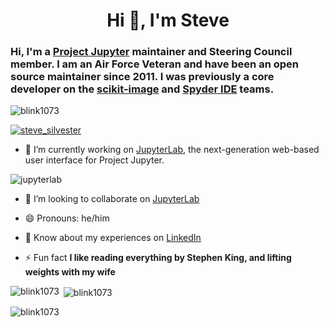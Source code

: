 <h1 align="center">Hi 👋, I'm Steve</h1>

### Hi, I'm a [Project Jupyter](https://jupyter.org/) maintainer and Steering Council member.  I am an Air Force Veteran and have been an open source maintainer since 2011.  I was previously a core developer on the [scikit-image](https://scikit-image.org/) and [Spyder IDE](https://www.spyder-ide.org/) teams.

<p align="left"> <img src="https://komarev.com/ghpvc/?username=blink1073&label=Profile%20views&color=0e75b6&style=flat" alt="blink1073" /> </p>

<p align="left"> <a href="https://twitter.com/steve_silvester" target="blank"><img src="https://img.shields.io/twitter/follow/steve_silvester?logo=twitter&style=for-the-badge" alt="steve_silvester" /></a> </p>

- 🔭 I’m currently working on [JupyterLab](https://jupyterlab.readthedocs.io/en/stable/), the next-generation web-based user interface for Project Jupyter.

<p align="left"> <img src="https://jupyter.org/assets/labpreview.png" alt="jupyterlab" /> </p>

- 👯 I’m looking to collaborate on [JupyterLab](https://github.com/jupyterlab/jupyterlab)

- 😄 Pronouns: he/him

- 📄 Know about my experiences on [LinkedIn](https://www.linkedin.com/in/steven-silvester-90318721/)

- ⚡ Fun fact **I like reading everything by Stephen King, and lifting weights with my wife**

<p><img align="left" src="https://github-readme-stats.vercel.app/api/top-langs?username=blink1073&show_icons=true&locale=en&layout=compact" alt="blink1073" /></p>

<p>&nbsp;<img align="center" src="https://github-readme-stats.vercel.app/api?username=blink1073&show_icons=true&locale=en" alt="blink1073" /></p>

<p><img align="center" src="https://github-readme-streak-stats.herokuapp.com/?user=blink1073&" alt="blink1073" /></p>
